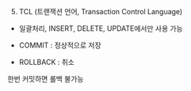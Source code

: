 5) TCL (트랜잭션 언어, Transaction Control Language)

- 일괄처리, INSERT, DELETE, UPDATE에서만 사용 가능

- COMMIT : 정상적으로 저장

- ROLLBACK : 취소

한번 커밋하면 롤백 불가능
